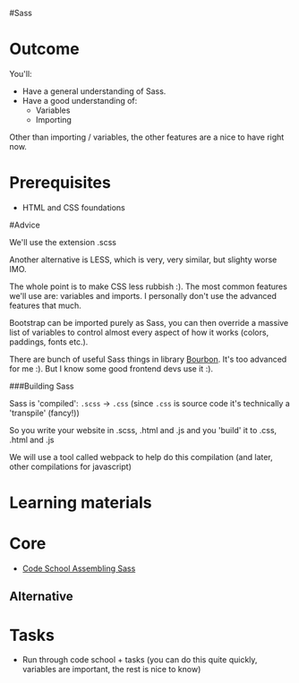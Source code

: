 #Sass

# Outcome

You'll:

* Have a general understanding of Sass.
* Have a good understanding of:
  * Variables
  * Importing

Other than importing / variables, the other features are a nice to have right now.

# Prerequisites

* HTML and CSS foundations

#Advice

We'll use the extension .scss

Another alternative is LESS, which is very, very similar, but slighty worse IMO.

The whole point is to make CSS less rubbish :). The most common features we'll use are: variables and imports. I personally don't use the advanced features that much.

Bootstrap can be imported purely as Sass, you can then override a massive list of variables to control almost every aspect of how it works (colors, paddings, fonts etc.).

There are bunch of useful Sass things in library [Bourbon](http://bourbon.io/). It's too advanced for me :).  But I know some good frontend devs use it :).

###Building Sass

Sass is 'compiled': `.scss` -> `.css` (since `.css` is source code it's technically a 'transpile' (fancy!))

So you write your website in .scss, .html and .js and you 'build' it to .css, .html and .js

We will use a tool called webpack to help do this compilation (and later, other compilations for javascript)

# Learning materials

# Core

* [Code School Assembling Sass](https://www.codeschool.com/courses/assembling-sass)

## Alternative

# Tasks

* Run through code school + tasks (you can do this quite quickly, variables are important, the rest is nice to know)
